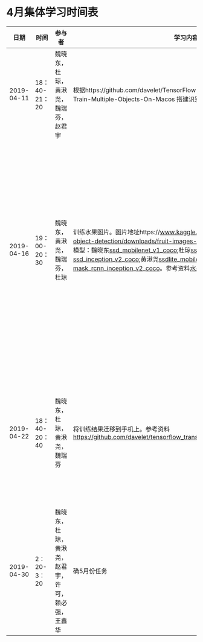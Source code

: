 # 4月集体学习时间表

|日期|时间|参与者      |  学习内容 | 学习结果 |
|--|--|--|--|--|
| 2019-04-11 | 18：40-21：20 | 魏晓东，杜琼，黄湫尧，魏瑞芬，赵君宇 | 根据https://github.com/davelet/TensorFlow-Object-Detection-API-Tutorial-Train-Multiple-Objects-On-Macos 搭建识别环境并学习训练模型 | 基本都搭建环境完成并可以开始训练模型。每人记录在自己的学习进度目录中
| 2019-04-16| 19：00-20：30 | 魏晓东，黄湫尧，魏瑞芬，杜琼 | 训练水果图片。图片地址https://www.kaggle.com/mbkinaci/fruit-images-for-object-detection/downloads/fruit-images-for-object-detection.zip/1 。训练模型：魏晓东[ssd_mobilenet_v1_coco](http://download.tensorflow.org/models/object_detection/ssd_mobilenet_v1_coco_2018_01_28.tar.gz);杜琼[ssd_mobilenet_v2_coco](http://download.tensorflow.org/models/object_detection/ssd_mobilenet_v2_coco_2018_03_29.tar.gz);魏瑞芬[ssd_inception_v2_coco](http://download.tensorflow.org/models/object_detection/ssd_inception_v2_coco_2018_01_28.tar.gz);黄湫尧[ssdlite_mobilenet_v2_coco](http://download.tensorflow.org/models/object_detection/ssdlite_mobilenet_v2_coco_2018_05_09.tar.gz);赵君宇[mask_rcnn_inception_v2_coco](http://download.tensorflow.org/models/object_detection/mask_rcnn_inception_v2_coco_2018_01_28.tar.gz)。参考资料[水果识别](https://github.com/davelet/ABO-detector) | 目标：训练各自的模型到基本稳定（一般几千步）。一般需要训练十几个小时，训练完成后调研：如何将训练好的模型应用到移动设备上（因为称重机是安卓），使用tensorflow lite。下一次集体学习是下周一或者周二，但本周五会简短碰面报告一下调研进展。
| 2019-04-22 |18：40-20：40| 魏晓东，杜琼，黄湫尧，魏瑞芬 | 将训练结果迁移到手机上。参考资料 https://github.com/davelet/tensorflow_transfer_learning_for_android_on_macos | 几乎没有完成。主要原因有二：一是我自己排错的过程太复杂，有些解决方案不记得了，或者是反复尝试出来的难以总结；二是可能需要科学上网。大家下载试用版VPN试一下
| 2019-04-30  |2：20-3：20| 魏晓东，杜琼，黄湫尧，赵君宇，许可，赖必强，王鑫华 | 确5月份任务 |5月份是学习小组的最后一个存续月。目标是在称重机上的商品识别能够商业化


